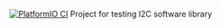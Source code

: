 [![PlatformIO CI](https://github.com/Lumenjer/soft_i2c/actions/workflows/develop.yml/badge.svg)](https://github.com/Lumenjer/soft_i2c/actions/workflows/develop.yml)
Project for testing I2C software library
